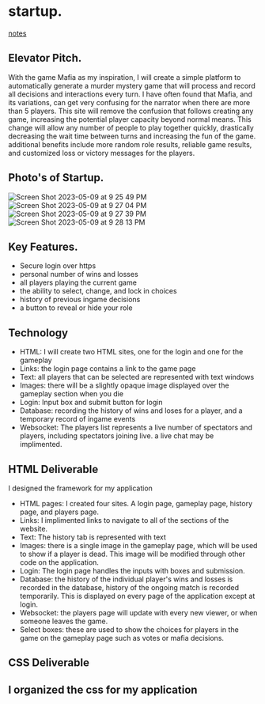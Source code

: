 # startup.

[notes](https://github.com/maypeter567/startup/blob/57e7fdd282f2ac4af5b21a15f91be685a823a0bd/notes.md)

## Elevator Pitch.

With the game Mafia as my inspiration, I will create a simple platform to automatically generate a murder mystery game that will process and record all decisions and interactions every turn. I have often found that Mafia, and its variations, can get very confusing for the narrator when there are more than 5 players. This site will remove the confusion that follows creating any game, increasing the potential player capacity beyond normal means. This change will allow any number of people to play together quickly, drastically decreasing the wait time between turns and increasing the fun of the game. additional benefits include more random role results, reliable game results, and customized loss or victory messages for the players.

## Photo's of Startup.

![Screen Shot 2023-05-09 at 9 25 49 PM](https://github.com/maypeter567/startup/assets/118032658/b71bdd93-01ae-41d6-b63f-d2feb5a8dbee)
![Screen Shot 2023-05-09 at 9 27 04 PM](https://github.com/maypeter567/startup/assets/118032658/29914306-1ce3-4073-aaa7-bf73a6b98bf8)
![Screen Shot 2023-05-09 at 9 27 39 PM](https://github.com/maypeter567/startup/assets/118032658/6957f302-f61f-4b9a-810b-c71b5974349b)
![Screen Shot 2023-05-09 at 9 28 13 PM](https://github.com/maypeter567/startup/assets/118032658/66f8a59d-81b1-4fd7-b8a3-c56785c8da10)

## Key Features.

- Secure login over https
- personal number of wins and losses
- all players playing the current game
- the ability to select, change, and lock in choices
- history of previous ingame decisions
- a button to reveal or hide your role

## Technology

- HTML: I will create two HTML sites, one for the login and one for the gameplay
- Links: the login page contains a link to the game page
- Text: all players that can be selected are represented with text windows
- Images: there will be a slightly opaque image displayed over the gameplay section when you die
- Login: Input box and submit button for login
- Database: recording the history of wins and loses for a player, and a temporary record of ingame events
- Websocket: The players list represents a live number of spectators and players, including spectators joining live. a live chat may be implimented.

## HTML Deliverable
I designed the framework for my application
- HTML pages: I created four sites. A login page, gameplay page, history page, and players page.
- Links: I implimented links to navigate to all of the sections of the website.
- Text: The history tab is represented with text
- Images: there is a single image in the gameplay page, which will be used to show if a player is dead. This image will be modified through other code on the application.
- Login: The login page handles the inputs with boxes and submission.
- Database: the history of the individual player's wins and losses is recorded in the database, history of the ongoing match is recorded temporarily. This is displayed on every page of the application except at login.
- Websocket: the players page will update with every new viewer, or when someone leaves the game.
- Select boxes: these are used to show the choices for players in the game on the gameplay page such as votes or mafia decisions.


## CSS Deliverable
I organized the css for my application
- 